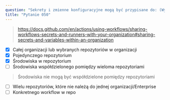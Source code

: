 ```yaml
---
question: "Sekrety i zmienne konfiguracyjne mogą być przypisane do: (Wybierz trzy.)"
title: "Pytanie 050"
---
```



> https://docs.github.com/en/actions/using-workflows/sharing-workflows-secrets-and-runners-with-your-organization#sharing-secrets-and-variables-within-an-organization
- [x] Całej organizacji lub wybranych repozytoriów w organizacji
- [x] Pojedynczego repozytorium
- [x] Środowiska w repozytorium
- [ ] Środowiska współdzielonego pomiędzy wieloma repozytoriami
> Środowiska nie mogą być współdzielone pomiędzy repozytoriami
- [ ] Wielu repozytoriów, które nie należą do jednej organizacji/Enterprise
- [ ] Konkretnego workflow w repo

